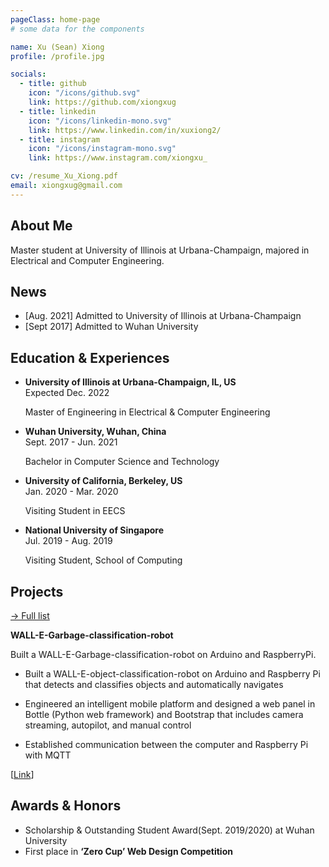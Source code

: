 ```yaml
---
pageClass: home-page
# some data for the components

name: Xu (Sean) Xiong
profile: /profile.jpg

socials:
  - title: github
    icon: "/icons/github.svg"
    link: https://github.com/xiongxug
  - title: linkedin
    icon: "/icons/linkedin-mono.svg"
    link: https://www.linkedin.com/in/xuxiong2/
  - title: instagram
    icon: "/icons/instagram-mono.svg"
    link: https://www.instagram.com/xiongxu_

cv: /resume_Xu_Xiong.pdf
email: xiongxug@gmail.com
---
```


<ProfileSection :frontmatter="$page.frontmatter" />

## About Me

Master student at University of Illinois at Urbana-Champaign, majored in Electrical and Computer Engineering.

## News

- [Aug. 2021] Admitted to University of Illinois at Urbana-Champaign
- [Sept 2017] Admitted to Wuhan University

## Education & Experiences

- **University of Illinois at Urbana-Champaign, IL, US** <br/> Expected Dec. 2022

  Master of Engineering in Electrical & Computer Engineering

- **Wuhan University, Wuhan, China** <br/> Sept. 2017 - Jun. 2021

  Bachelor in Computer Science and Technology

- **University of California, Berkeley, US** <br/> Jan. 2020 - Mar. 2020

  Visiting Student in EECS

- **National University of Singapore** <br/> Jul. 2019 - Aug. 2019

  Visiting Student, School of Computing

## Projects

[→ Full list](/projects/)

<ProjectCard image="/projects/1.jpg" hideBorder=true>

**WALL-E-Garbage-classification-robot**

Built a WALL-E-Garbage-classification-robot on Arduino and RaspberryPi.

- Built a WALL-E-object-classification-robot on Arduino and Raspberry Pi that detects and classifies objects and automatically navigates

- Engineered an intelligent mobile platform and designed a web panel in Bottle (Python web framework) and Bootstrap that includes camera streaming, autopilot, and manual control

- Established communication between the computer and Raspberry Pi with MQTT

[[Link](https://isteps.comp.nus.edu.sg/event/sws-y2-19/module/Cluster3/project/9)]

</ProjectCard>

## Awards & Honors

- Scholarship & Outstanding Student Award(Sept. 2019/2020) at Wuhan University
- First place in **‘Zero Cup’ Web Design Competition**

<!-- Custom style for this page -->

<style lang="stylus">

.theme-container.home-page .page
  font-size 14px
  font-family "lucida grande", "lucida sans unicode", lucida, "Helvetica Neue", Helvetica, Arial, sans-serif;
  p
    margin 0 0 0.5rem
  p, ul, ol
    line-height normal
  a
    font-weight normal
  .theme-default-content:not(.custom) > h2
    margin-bottom 0.5rem
  .theme-default-content:not(.custom) > h2:first-child + p
    margin-top 0.5rem
  .theme-default-content:not(.custom) > h3
    padding-top 4rem

  /* Override */
  .md-card
    margin-top 0.5em
    .card-image
      padding 0.2rem
      img
        max-width 120px
        max-height 120px
    .card-content p
      -webkit-margin-after 0.2em

@media (max-width: 419px)
  .theme-container.home-page .page
    p, ul, ol
      line-height 1.5

    .md-card
      .card-image
        img 
          width 100%
          max-width 400px

</style>
